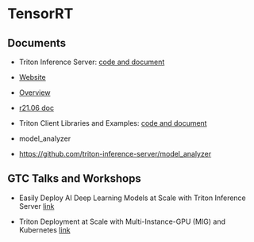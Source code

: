# TensorRT


## Documents

- Triton Inference Server: [code and document](https://github.com/triton-inference-server/server)
- [Website](https://developer.nvidia.com/nvidia-triton-inference-server)
- [Overview](https://resources.nvidia.com/en-us-triton-inference-server/triton-technical-overview)
- [r21.06 doc](https://github.com/triton-inference-server/server/blob/r21.06/README.md#documentation)

- Triton Client Libraries and Examples: [code and document](https://github.com/triton-inference-server/client)


- model_analyzer

* https://github.com/triton-inference-server/model_analyzer

## GTC Talks and Workshops

- Easily Deploy AI Deep Learning Models at Scale with Triton Inference Server [link](https://gtc21.event.nvidia.com/media/t/1_ku5rh38w/204678073)

- Triton Deployment at Scale with Multi-Instance-GPU (MIG) and Kubernetes [link](https://gtc21.event.nvidia.com/media/Triton%20Deployment%20at%20Scale%20with%20Multi-Instance-GPU%20(MIG)%20and%20Kubernetes%20%5BS31724%5D/1_ipfgvoet/204678073)

